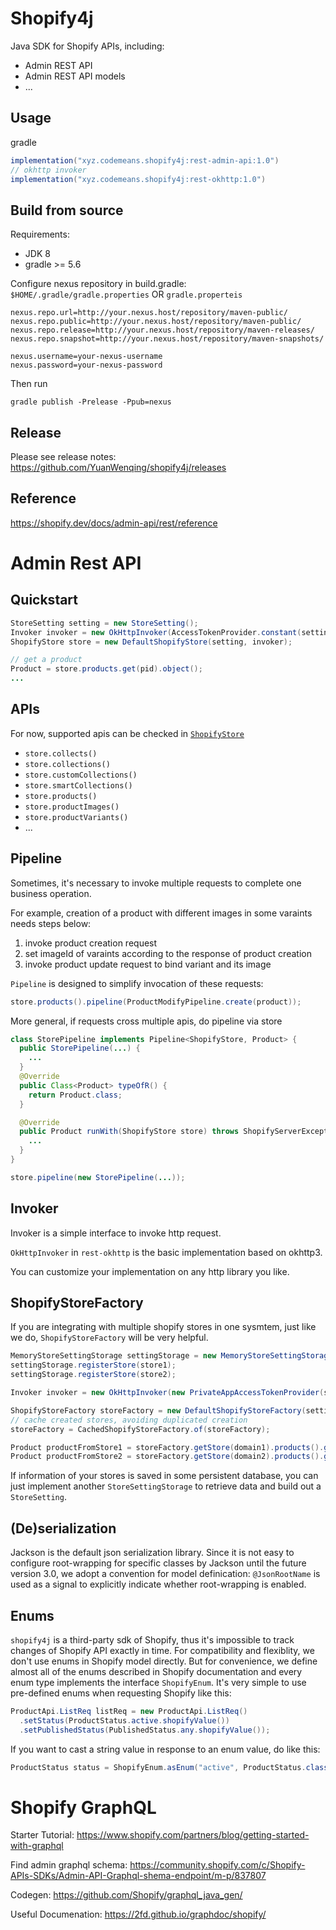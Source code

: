 # Shopify4j

Java SDK for Shopify APIs, including:

* Admin REST API
* Admin REST API models
* ...

## Usage

gradle

```groovy
implementation("xyz.codemeans.shopify4j:rest-admin-api:1.0")
// okhttp invoker
implementation("xyz.codemeans.shopify4j:rest-okhttp:1.0")
```

## Build from source

Requirements:

* JDK 8
* gradle >= 5.6

Configure nexus repository in build.gradle: `$HOME/.gradle/gradle.properties` OR `gradle.properteis`

```properties
nexus.repo.url=http://your.nexus.host/repository/maven-public/
nexus.repo.public=http://your.nexus.host/repository/maven-public/
nexus.repo.release=http://your.nexus.host/repository/maven-releases/
nexus.repo.snapshot=http://your.nexus.host/repository/maven-snapshots/

nexus.username=your-nexus-username
nexus.password=your-nexus-password

```

Then run

	gradle publish -Prelease -Ppub=nexus

## Release

Please see release notes:  <https://github.com/YuanWenqing/shopify4j/releases>

## Reference

https://shopify.dev/docs/admin-api/rest/reference

# Admin Rest API

## Quickstart

```java
StoreSetting setting = new StoreSetting();
Invoker invoker = new OkHttpInvoker(AccessTokenProvider.constant(setting.getApiPassword()));
ShopifyStore store = new DefaultShopifyStore(setting, invoker);

// get a product
Product = store.products.get(pid).object();
...
```

## APIs

For now, supported apis can be checked in [`ShopifyStore`](./rest-admin-api/src/main/java/codemeans/shopify4j/admin/rest/sdk/ShopifyStore.java)

* `store.collects()`
* `store.collections()`
* `store.customCollections()`
* `store.smartCollections()`
* `store.products()`
* `store.productImages()`
* `store.productVariants()`
* ...

## Pipeline

Sometimes, it's necessary to invoke multiple requests to complete one business operation.

For example, creation of a product with different images in some varaints needs steps below:

1. invoke product creation request
2. set imageId of varaints according to the response of product creation
3. invoke product update request to bind variant and its image

`Pipeline`  is designed to simplify invocation of these requests:

```java
store.products().pipeline(ProductModifyPipeline.create(product));
```

More general, if requests cross multiple apis, do pipeline via store

```java
class StorePipeline implements Pipeline<ShopifyStore, Product> {
  public StorePipeline(...) {
    ...
  }
  @Override
  public Class<Product> typeOfR() {
    return Product.class;
  }

  @Override
  public Product runWith(ShopifyStore store) throws ShopifyServerException {
    ...
  }
}

store.pipeline(new StorePipeline(...));
```

## Invoker

Invoker is a simple interface to invoke http request.

`OkHttpInvoker` in `rest-okhttp` is the basic implementation based on okhttp3. 

You can customize your implementation on any http library you like.

## ShopifyStoreFactory

If you are integrating with multiple shopify stores in one sysmtem, just like we do, `ShopifyStoreFactory` will be very helpful. 

```java
MemoryStoreSettingStorage settingStorage = new MemoryStoreSettingStorage();
settingStorage.registerStore(store1);
settingStorage.registerStore(store2);

Invoker invoker = new OkHttpInvoker(new PrivateAppAccessTokenProvider(settingStorage));

ShopifyStoreFactory storeFactory = new DefaultShopifyStoreFactory(settingStorage, invoker);
// cache created stores, avoiding duplicated creation
storeFactory = CachedShopifyStoreFactory.of(storeFactory);

Product productFromStore1 = storeFactory.getStore(domain1).products().get(pid1).object();
Product productFromStore2 = storeFactory.getStore(domain2).products().get(pid2).object();
```

If information of your stores is saved in some persistent database, you can just implement another `StoreSettingStorage` to retrieve data and build out a `StoreSetting`.

## (De)serialization

Jackson is the default json serialization library. Since it is not easy to configure root-wrapping for specific classes by Jackson until the future version 3.0, we adopt a convention for model definication: `@JsonRootName` is used as a signal to explicitly indicate whether root-wrapping is enabled.

## Enums

`shopify4j` is a third-party sdk of Shopify, thus it's impossible to track changes of Shopify API exactly in time. For compatibility  and flexiblity, we don't use enums in Shopify model directly. But for convenience, we define almost all of the enums described in Shopify documentation and every enum type implements the interface `ShopifyEnum`. It's very simple to use pre-defined enums when requesting Shopify like this:

~~~java
ProductApi.ListReq listReq = new ProductApi.ListReq()
  .setStatus(ProductStatus.active.shopifyValue())
  .setPublishedStatus(PublishedStatus.any.shopifyValue());
~~~

If you want to cast a string value in response to an enum value, do like this:

~~~java
ProductStatus status = ShopifyEnum.asEnum("active", ProductStatus.class);
~~~



# Shopify GraphQL

Starter Tutorial: https://www.shopify.com/partners/blog/getting-started-with-graphql

Find admin graphql schema: https://community.shopify.com/c/Shopify-APIs-SDKs/Admin-API-Graphql-shema-endpoint/m-p/837807

Codegen: https://github.com/Shopify/graphql_java_gen/

Useful Documenation: https://2fd.github.io/graphdoc/shopify/


